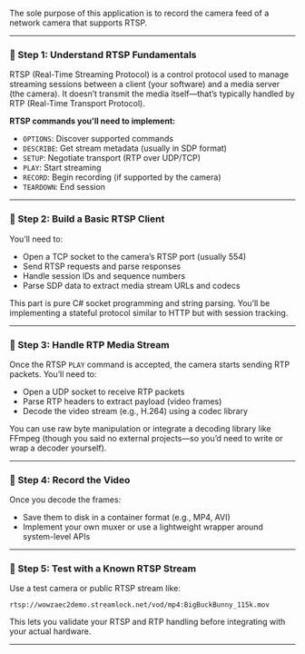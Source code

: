 The sole purpose of this application is to record the camera feed of a network camera that supports RTSP.  

---

### 🧠 Step 1: Understand RTSP Fundamentals

RTSP (Real-Time Streaming Protocol) is a control protocol used to manage streaming sessions between a client (your software) and a media server (the camera). It doesn’t transmit the media itself—that’s typically handled by RTP (Real-Time Transport Protocol).

**RTSP commands you'll need to implement:**
- `OPTIONS`: Discover supported commands
- `DESCRIBE`: Get stream metadata (usually in SDP format)
- `SETUP`: Negotiate transport (RTP over UDP/TCP)
- `PLAY`: Start streaming
- `RECORD`: Begin recording (if supported by the camera)
- `TEARDOWN`: End session

---

### 🧱 Step 2: Build a Basic RTSP Client

You’ll need to:
- Open a TCP socket to the camera’s RTSP port (usually 554)
- Send RTSP requests and parse responses
- Handle session IDs and sequence numbers
- Parse SDP data to extract media stream URLs and codecs

This part is pure C# socket programming and string parsing. You’ll be implementing a stateful protocol similar to HTTP but with session tracking.

---

### 🎥 Step 3: Handle RTP Media Stream

Once the RTSP `PLAY` command is accepted, the camera starts sending RTP packets. You’ll need to:
- Open a UDP socket to receive RTP packets
- Parse RTP headers to extract payload (video frames)
- Decode the video stream (e.g., H.264) using a codec library

You can use raw byte manipulation or integrate a decoding library like FFmpeg (though you said no external projects—so you’d need to write or wrap a decoder yourself).

---

### 💾 Step 4: Record the Video

Once you decode the frames:
- Save them to disk in a container format (e.g., MP4, AVI)
- Implement your own muxer or use a lightweight wrapper around system-level APIs

---

### 🧪 Step 5: Test with a Known RTSP Stream

Use a test camera or public RTSP stream like:
```
rtsp://wowzaec2demo.streamlock.net/vod/mp4:BigBuckBunny_115k.mov
```

This lets you validate your RTSP and RTP handling before integrating with your actual hardware.

---




